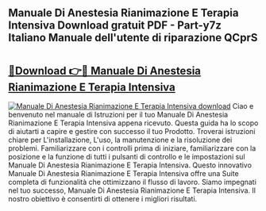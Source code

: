 ## Manuale Di Anestesia Rianimazione E Terapia Intensiva Download gratuit PDF - Part-y7z Italiano Manuale dell'utente di riparazione QCprS

# <h2><a href="http://dffckak.blite.top/?on=Manuale+Di+Anestesia+Rianimazione+E+Terapia+Intensiva">🔗Download 👉🔴 Manuale Di Anestesia Rianimazione E Terapia Intensiva</a></h2>

[![Manuale Di Anestesia Rianimazione E Terapia Intensiva download](https://i.imgur.com/lujVjoI.png)](http://dffckak.blite.top/?on=Manuale+Di+Anestesia+Rianimazione+E+Terapia+Intensiva)
Ciao e benvenuto nel manuale di Istruzioni per il tuo Manuale Di Anestesia Rianimazione E Terapia Intensiva appena ricevuto. Questa guida ha lo scopo di aiutarti a capire e gestire con successo il tuo Prodotto. Troverai istruzioni chiare per L'installazione, L'uso, la manutenzione e la risoluzione dei problemi. Familiarizzare con i controlli prima di iniziare, familiarizzare con la posizione e la funzione di tutti i pulsanti di controllo e le impostazioni sul Manuale Di Anestesia Rianimazione E Terapia Intensiva. Questo innovativo Manuale Di Anestesia Rianimazione E Terapia Intensiva offre una Suite completa di funzionalità che ottimizzano il flusso di lavoro. Siamo impegnati nel tuo successo, Manuale Di Anestesia Rianimazione E Terapia Intensiva. Il nostro obiettivo è consentirti di ottenere i migliori risultati.
